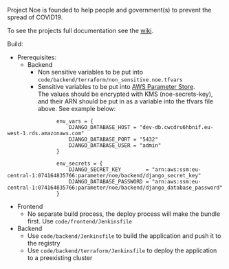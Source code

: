 Project Noe is founded to help people and government(s) to prevent the spread of COVID19.

To see the projects full documentation see the [wiki](https://gitlab.com/rollet/project-noe/-/wikis/Home).

Build:
* Prerequisites:
  * Backend
    * Non sensitive variables to be put into `code/backend/terraform/non_sensitive.noe.tfvars`
    * Sensitive variables to be put into [AWS Parameter Store](https://eu-central-1.console.aws.amazon.com/systems-manager/parameters?region=eu-central-1).  
    The values should be encrypted with KMS (noe-secrets-key), and their ARN should be put in as a variable into the tfvars file above. See example below:
```
                env_vars = {
                    DJANGO_DATABASE_HOST = "dev-db.cwcdru6hbnif.eu-west-1.rds.amazonaws.com"
                    DJANGO_DATABASE_PORT = "5432"
                    DJANGO_DATABASE_USER = "admin"
                }

                env_secrets = {
                    DJANGO_SECRET_KEY        = "arn:aws:ssm:eu-central-1:074164835766:parameter/noe/backend/django_secret_key"
                    DJANGO_DATABASE_PASSWORD = "arn:aws:ssm:eu-central-1:074164835766:parameter/noe/backend/django_database_password"
                }
```

* Frontend
  * No separate build process, the deploy process will make the bundle first. Use `code/frontend/Jenkinsfile`
* Backend
  * Use `code/backend/Jenkinsfile` to build the application and push it to the registry
  * Use `code/backend/terraform/Jenkinsfile` to deploy the application to a preexisting cluster  